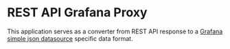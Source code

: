 # REST API Grafana Proxy

This application serves as a converter from REST API response to a [Grafana simple json
datasource](https://github.com/grafana/simple-json-datasource) specific data format.
